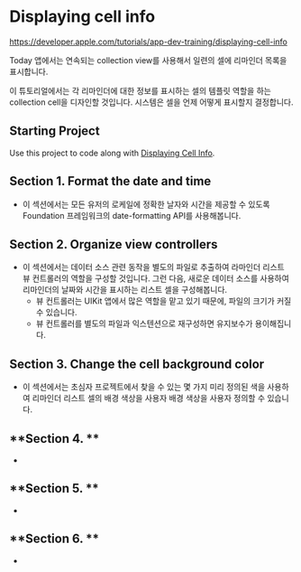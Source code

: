 # Displaying cell info
https://developer.apple.com/tutorials/app-dev-training/displaying-cell-info

Today 앱에서는 연속되는 collection view를 사용해서 일련의 셀에 리마인더 목록을 표시합니다.

이 튜토리얼에서는 각 리마인더에 대한 정보를 표시하는 셀의 템플릿 역할을 하는 collection cell을 디자인할 것입니다. 시스템은 셀을 언제 어떻게 표시할지 결정합니다.


## Starting Project

Use this project to code along with [Displaying Cell Info](https://developer.apple.com/tutorials/app-dev-training/displaying-cell-info).

## **Section 1. Format the date and time**
- 이 섹션에서는 모든 유저의 로케일에 정확한 날자와 시간을 제공할 수 있도록 Foundation 프레임워크의 date-formatting API를 사용해봅니다.

## **Section 2. Organize view controllers**
- 이 섹션에서는 데이터 소스 관련 동작을 별도의 파일로 추출하여 라마인더 리스트 뷰 컨트롤러의 역할을 구성할 것입니다. 그런 다음, 새로운 데이터 소스를 사용하여 리마인더의 날짜와 시간을 표시하는 리스트 셀을 구성해봅니다.
  - 뷰 컨트롤러는 UIKit 앱에서 많은 역할을 맡고 있기 때문에, 파일의 크기가 커질 수 있습니다.
  - 뷰 컨트롤러를 별도의 파일과 익스텐션으로 재구성하면 유지보수가 용이해집니다.

## **Section 3. Change the cell background color**
- 이 섹션에서는 초심자 프로젝트에서 찾을 수 있는 몇 가지 미리 정의된 색을 사용하여 리마인더 리스트 셀의 배경 색상을 사용자 배경 색상을 사용자 정의할 수 있습니다.

## **Section 4. **
- 

## **Section 5. **
- 

## **Section 6. **
- 
